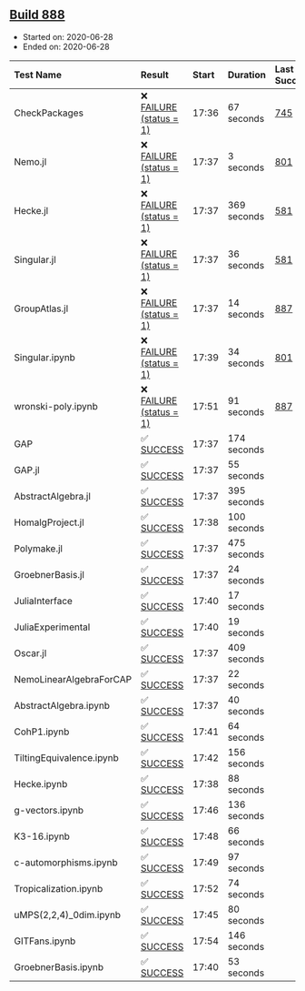 ## [Build 888](https://oscarci.mathematik.uni-kl.de/job/oscar-julia-1.4/888/)

* Started on: 2020-06-28
* Ended on: 2020-06-28

| Test Name    | Result | Start | Duration | Last Success | First Failure |
|:-------------|:-------|:------|:---------|:-------------|:--------------|
| CheckPackages | ❌ [FAILURE (status = 1)](https://oscarci.mathematik.uni-kl.de/job/oscar-julia-1.4/888/artifact/logs/build-888/CheckPackages.log) | 17:36 | 67 seconds | [745](https://oscarci.mathematik.uni-kl.de/job/oscar-julia-1.4/745/) | [746](https://oscarci.mathematik.uni-kl.de/job/oscar-julia-1.4/746/) |
| Nemo.jl | ❌ [FAILURE (status = 1)](https://oscarci.mathematik.uni-kl.de/job/oscar-julia-1.4/888/artifact/logs/build-888/Nemo.jl.log) | 17:37 | 3 seconds | [801](https://oscarci.mathematik.uni-kl.de/job/oscar-julia-1.4/801/) | [802](https://oscarci.mathematik.uni-kl.de/job/oscar-julia-1.4/802/) |
| Hecke.jl | ❌ [FAILURE (status = 1)](https://oscarci.mathematik.uni-kl.de/job/oscar-julia-1.4/888/artifact/logs/build-888/Hecke.jl.log) | 17:37 | 369 seconds | [581](https://oscarci.mathematik.uni-kl.de/job/oscar-julia-1.4/581/) | [582](https://oscarci.mathematik.uni-kl.de/job/oscar-julia-1.4/582/) |
| Singular.jl | ❌ [FAILURE (status = 1)](https://oscarci.mathematik.uni-kl.de/job/oscar-julia-1.4/888/artifact/logs/build-888/Singular.jl.log) | 17:37 | 36 seconds | [581](https://oscarci.mathematik.uni-kl.de/job/oscar-julia-1.4/581/) | [582](https://oscarci.mathematik.uni-kl.de/job/oscar-julia-1.4/582/) |
| GroupAtlas.jl | ❌ [FAILURE (status = 1)](https://oscarci.mathematik.uni-kl.de/job/oscar-julia-1.4/888/artifact/logs/build-888/GroupAtlas.jl.log) | 17:37 | 14 seconds | [887](https://oscarci.mathematik.uni-kl.de/job/oscar-julia-1.4/887/) | [888](https://oscarci.mathematik.uni-kl.de/job/oscar-julia-1.4/888/) |
| Singular.ipynb | ❌ [FAILURE (status = 1)](https://oscarci.mathematik.uni-kl.de/job/oscar-julia-1.4/888/artifact/logs/build-888/Singular.ipynb.log) | 17:39 | 34 seconds | [801](https://oscarci.mathematik.uni-kl.de/job/oscar-julia-1.4/801/) | [802](https://oscarci.mathematik.uni-kl.de/job/oscar-julia-1.4/802/) |
| wronski-poly.ipynb | ❌ [FAILURE (status = 1)](https://oscarci.mathematik.uni-kl.de/job/oscar-julia-1.4/888/artifact/logs/build-888/wronski-poly.ipynb.log) | 17:51 | 91 seconds | [887](https://oscarci.mathematik.uni-kl.de/job/oscar-julia-1.4/887/) | [888](https://oscarci.mathematik.uni-kl.de/job/oscar-julia-1.4/888/) |
| GAP | ✅ [SUCCESS](https://oscarci.mathematik.uni-kl.de/job/oscar-julia-1.4/888/artifact/logs/build-888/GAP.log) | 17:37 | 174 seconds |  |  |
| GAP.jl | ✅ [SUCCESS](https://oscarci.mathematik.uni-kl.de/job/oscar-julia-1.4/888/artifact/logs/build-888/GAP.jl.log) | 17:37 | 55 seconds |  |  |
| AbstractAlgebra.jl | ✅ [SUCCESS](https://oscarci.mathematik.uni-kl.de/job/oscar-julia-1.4/888/artifact/logs/build-888/AbstractAlgebra.jl.log) | 17:37 | 395 seconds |  |  |
| HomalgProject.jl | ✅ [SUCCESS](https://oscarci.mathematik.uni-kl.de/job/oscar-julia-1.4/888/artifact/logs/build-888/HomalgProject.jl.log) | 17:38 | 100 seconds |  |  |
| Polymake.jl | ✅ [SUCCESS](https://oscarci.mathematik.uni-kl.de/job/oscar-julia-1.4/888/artifact/logs/build-888/Polymake.jl.log) | 17:37 | 475 seconds |  |  |
| GroebnerBasis.jl | ✅ [SUCCESS](https://oscarci.mathematik.uni-kl.de/job/oscar-julia-1.4/888/artifact/logs/build-888/GroebnerBasis.jl.log) | 17:37 | 24 seconds |  |  |
| JuliaInterface | ✅ [SUCCESS](https://oscarci.mathematik.uni-kl.de/job/oscar-julia-1.4/888/artifact/logs/build-888/JuliaInterface.log) | 17:40 | 17 seconds |  |  |
| JuliaExperimental | ✅ [SUCCESS](https://oscarci.mathematik.uni-kl.de/job/oscar-julia-1.4/888/artifact/logs/build-888/JuliaExperimental.log) | 17:40 | 19 seconds |  |  |
| Oscar.jl | ✅ [SUCCESS](https://oscarci.mathematik.uni-kl.de/job/oscar-julia-1.4/888/artifact/logs/build-888/Oscar.jl.log) | 17:37 | 409 seconds |  |  |
| NemoLinearAlgebraForCAP | ✅ [SUCCESS](https://oscarci.mathematik.uni-kl.de/job/oscar-julia-1.4/888/artifact/logs/build-888/NemoLinearAlgebraForCAP.log) | 17:37 | 22 seconds |  |  |
| AbstractAlgebra.ipynb | ✅ [SUCCESS](https://oscarci.mathematik.uni-kl.de/job/oscar-julia-1.4/888/artifact/logs/build-888/AbstractAlgebra.ipynb.log) | 17:37 | 40 seconds |  |  |
| CohP1.ipynb | ✅ [SUCCESS](https://oscarci.mathematik.uni-kl.de/job/oscar-julia-1.4/888/artifact/logs/build-888/CohP1.ipynb.log) | 17:41 | 64 seconds |  |  |
| TiltingEquivalence.ipynb | ✅ [SUCCESS](https://oscarci.mathematik.uni-kl.de/job/oscar-julia-1.4/888/artifact/logs/build-888/TiltingEquivalence.ipynb.log) | 17:42 | 156 seconds |  |  |
| Hecke.ipynb | ✅ [SUCCESS](https://oscarci.mathematik.uni-kl.de/job/oscar-julia-1.4/888/artifact/logs/build-888/Hecke.ipynb.log) | 17:38 | 88 seconds |  |  |
| g-vectors.ipynb | ✅ [SUCCESS](https://oscarci.mathematik.uni-kl.de/job/oscar-julia-1.4/888/artifact/logs/build-888/g-vectors.ipynb.log) | 17:46 | 136 seconds |  |  |
| K3-16.ipynb | ✅ [SUCCESS](https://oscarci.mathematik.uni-kl.de/job/oscar-julia-1.4/888/artifact/logs/build-888/K3-16.ipynb.log) | 17:48 | 66 seconds |  |  |
| c-automorphisms.ipynb | ✅ [SUCCESS](https://oscarci.mathematik.uni-kl.de/job/oscar-julia-1.4/888/artifact/logs/build-888/c-automorphisms.ipynb.log) | 17:49 | 97 seconds |  |  |
| Tropicalization.ipynb | ✅ [SUCCESS](https://oscarci.mathematik.uni-kl.de/job/oscar-julia-1.4/888/artifact/logs/build-888/Tropicalization.ipynb.log) | 17:52 | 74 seconds |  |  |
| uMPS(2,2,4)_0dim.ipynb | ✅ [SUCCESS](https://oscarci.mathematik.uni-kl.de/job/oscar-julia-1.4/888/artifact/logs/build-888/uMPS-2-2-4-_0dim.ipynb.log) | 17:45 | 80 seconds |  |  |
| GITFans.ipynb | ✅ [SUCCESS](https://oscarci.mathematik.uni-kl.de/job/oscar-julia-1.4/888/artifact/logs/build-888/GITFans.ipynb.log) | 17:54 | 146 seconds |  |  |
| GroebnerBasis.ipynb | ✅ [SUCCESS](https://oscarci.mathematik.uni-kl.de/job/oscar-julia-1.4/888/artifact/logs/build-888/GroebnerBasis.ipynb.log) | 17:40 | 53 seconds |  |  |
